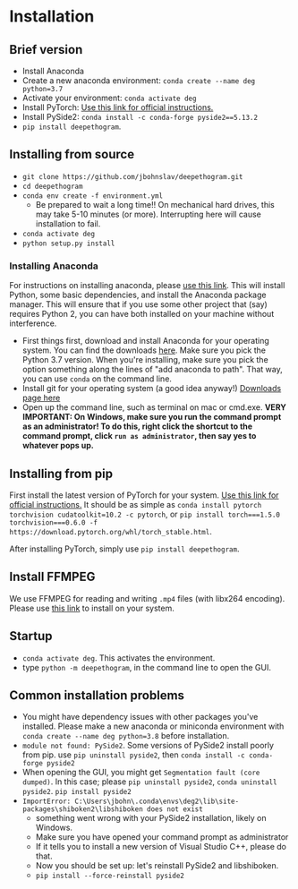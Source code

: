 # Installation

## Brief version
* Install Anaconda
* Create a new anaconda environment: `conda create --name deg python=3.7`
* Activate your environment: `conda activate deg`
* Install PyTorch: [Use this link for official instructions.](https://pytorch.org/) 
* Install PySide2: `conda install -c conda-forge pyside2==5.13.2`
* `pip install deepethogram`. 

## Installing from source
* `git clone https://github.com/jbohnslav/deepethogram.git`
* `cd deepethogram`
* `conda env create -f environment.yml`
    * Be prepared to wait a long time!! On mechanical hard drives, this may take 5-10 minutes (or more). Interrupting here will cause installation to fail. 
* `conda activate deg`
* `python setup.py install`

### Installing Anaconda
For instructions on installing anaconda, 
please [use this link](https://www.anaconda.com/distribution/). This will install Python, some basic dependencies, and 
install the Anaconda package manager. This will ensure that if you use some other project that (say) requires Python 2, 
you can have both installed on your machine without interference.

* First things first, download and install Anaconda for your operating system. You can find the downloads [here](https://www.anaconda.com/distribution/#download-section). Make sure you pick the Python 3.7 version. When you're installing, make sure you pick the option something along the lines of "add anaconda to path". That way, you can use `conda` on the command line.
* Install git for your operating system (a good idea anyway!) [Downloads page here](https://git-scm.com/download)
* Open up the command line, such as terminal on mac or cmd.exe. **VERY IMPORTANT: On Windows, make sure you run the command prompt as an administrator! To do this, right click the shortcut to the command prompt, click `run as administrator`, then say yes to whatever pops up.**

## Installing from pip
First install the latest version of PyTorch for your system. [Use this link for official instructions.](https://pytorch.org/) 
It should be as simple as `conda install pytorch torchvision cudatoolkit=10.2 -c pytorch`, or 
`pip install torch===1.5.0 torchvision===0.6.0 -f https://download.pytorch.org/whl/torch_stable.html`. 

After installing PyTorch, simply use `pip install deepethogram`. 

## Install FFMPEG
We use FFMPEG for reading and writing `.mp4` files (with libx264 encoding). Please use [this link](https://www.ffmpeg.org/)
to install on your system.
    
## Startup
* `conda activate deg`. This activates the environment.
* type `python -m deepethogram`, in the command line to open the GUI.

## Common installation problems
* You might have dependency issues with other packages you've installed. Please make a new anaconda or miniconda 
environment with `conda create --name deg python=3.8` before installation. 
* `module not found: PySide2`. Some versions of PySide2 install poorly from pip. use `pip uninstall pyside2`, then 
`conda install -c conda-forge pyside2`
* When opening the GUI, you might get `Segmentation fault (core dumped)`. In this case; please `pip uninstall pyside2`, 
`conda uninstall pyside2`. `pip install pyside2`
* `ImportError: C:\Users\jbohn\.conda\envs\deg2\lib\site-packages\shiboken2\libshiboken does not exist`
  * something went wrong with your PySide2 installation, likely on Windows. 
  * Make sure you have opened your command prompt as administrator
  * If it tells you to install a new version of Visual Studio C++, please do that. 
  * Now you should be set up: let's reinstall PySide2 and libshiboken. 
  * `pip install --force-reinstall pyside2`

